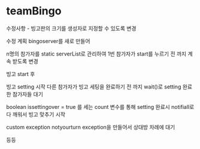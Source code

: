 # teamBingo

수정사항 - 
빙고판의 크기를 생성자로 지정할 수 있도록 변경

수정 계획
bingoserver를 새로 만들어

n명의 참가자를 static serverList로 관리하여
1번 참가자가 start를 누르기 전 까지 계속 받도록 변경

빙고 start 후

빙고 setting 시작
다른 참가자가 빙고 세팅을 완료하기 전 까지 wait()로 
setting 완료한 참가자들 대기

boolean issettingover = true 를 세는 count 변수를 통해
setting 완료시 notifiall로 다 깨워서 빙고 맞추기 시작

custom exception
notyourturn exception을 만들어서 상대방 차례에 대기

등등

